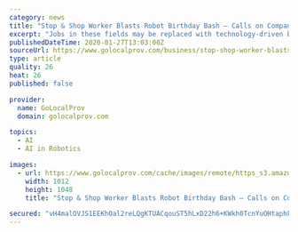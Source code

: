 ```yaml
---
category: news
title: "Stop & Shop Worker Blasts Robot Birthday Bash — Calls on Company to Celebrate Customers and Staff"
excerpt: "Jobs in these fields may be replaced with technology-driven by machine learning and artificial intelligence,\" found the report. Marty is a spill detection robot. This technology is just the beginning for Stop & Shop and other retailers. The company making some of the technology solutions, like Marty, says that retailers need technology to stay ..."
publishedDateTime: 2020-01-27T13:03:00Z
sourceUrl: https://www.golocalprov.com/business/stop-shop-worker-blasts-robot-birthday-bash-calls-on-company-to-celebrate-c
type: article
quality: 26
heat: 26
published: false

provider:
  name: GoLocalProv
  domain: golocalprov.com

topics:
  - AI
  - AI in Robotics

images:
  - url: https://www.golocalprov.com/cache/images/remote/https_s3.amazonaws.com/media.golocalprov.com/Marty_Robot__Stop_and_Shop_PHOTO_u:PattyPan420_1__Jan_2020.png
    width: 1012
    height: 1048
    title: "Stop & Shop Worker Blasts Robot Birthday Bash — Calls on Company to Celebrate Customers and Staff"

secured: "vH4malOVJS1EEKhOal2reLQgKTUACqouST5hLxD22h6+KWkh0TcnYuOHtaphFHGRqistjraW0bD88MsC7rKqXw5EQRu/JVw9ilLHy0f1LgsEU3w16ugWyEAA7+n0sTBxRNRzSsmD4JA46DH5T5okdjIlByJ/jrVumctcu+9TEejId2mjXpxG6omRfCHakAXElBBoikAQcNaqppY69cp01kfrByiMluprzVg1kZty32lr81Pg9tkFSoLRJBTaMaP5RnIYDfA9eQZLzMLeWHddaV/FJgOAz8Iqkq02PAyjWX3uidBM2eg3S5DxHhBQUKp4;fJNleAqN47XAy/Pa1XAang=="
---
```


